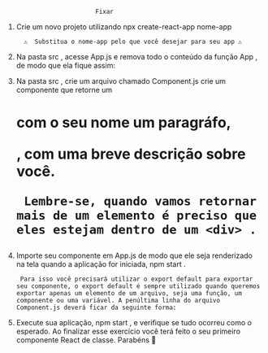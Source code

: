                              Fixar
                    
1. Crie um novo projeto utilizando npx create-react-app nome-app

         ⚠️  Substitua o nome-app pelo que você desejar para seu app ⚠️

2. Na pasta src , acesse App.js e remova todo o conteúdo da função App , de modo que ela fique assim:

3. Na pasta src , crie um arquivo chamado Component.js crie um componente que retorne um <h1> com o seu nome um paragráfo, <p> , com uma breve descrição sobre você.

        Lembre-se, quando vamos retornar mais de um elemento é preciso que eles estejam dentro de um <div> .

4. Importe seu componente em App.js de modo que ele seja renderizado na tela quando a aplicação for iniciada, npm start .
 
        Para isso você precisará utilizar o export default para exportar seu componente, o export default é sempre utilizado quando queremos exportar apenas um elemento de um arquivo, seja uma função, um componente ou uma variável. A penúltima linha do arquivo Component.js deverá ficar da seguinte forma:

5. Execute sua aplicação, npm start , e verifique se tudo ocorreu como o esperado. Ao finalizar esse exercício você terá feito o seu primeiro componente React de classe. Parabéns 🎉

